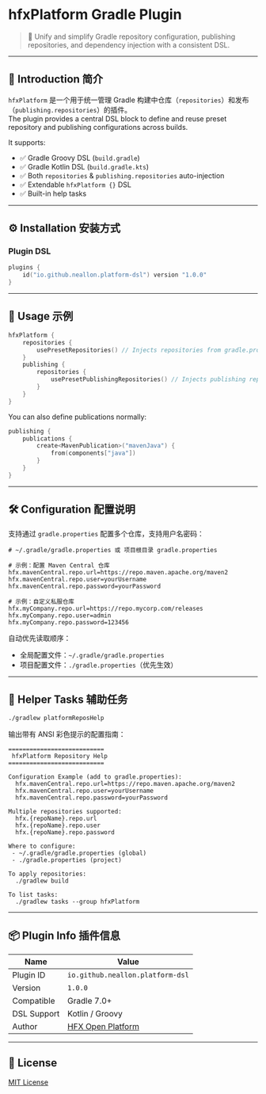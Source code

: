 # hfxPlatform Gradle Plugin

> 🎯 Unify and simplify Gradle repository configuration, publishing repositories, and dependency injection with a consistent DSL.

---

## 📌 Introduction 简介

`hfxPlatform` 是一个用于统一管理 Gradle 构建中仓库（`repositories`）和发布（`publishing.repositories`）的插件。  
The plugin provides a central DSL block to define and reuse preset repository and publishing configurations across builds.

It supports:
- ✅ Gradle Groovy DSL (`build.gradle`)
- ✅ Gradle Kotlin DSL (`build.gradle.kts`)
- ✅ Both `repositories` & `publishing.repositories` auto-injection
- ✅ Extendable `hfxPlatform {}` DSL
- ✅ Built-in help tasks

---

## ⚙️ Installation 安装方式

### Plugin DSL
```kotlin
plugins {
    id("io.github.neallon.platform-dsl") version "1.0.0"
}
```

---

## 🧩 Usage 示例

```kotlin
hfxPlatform {
    repositories {
        usePresetRepositories() // Injects repositories from gradle.properties
    }
    publishing {
        repositories {
            usePresetPublishingRepositories() // Injects publishing repositories
        }
    }
}
```

You can also define publications normally:

```kotlin
publishing {
    publications {
        create<MavenPublication>("mavenJava") {
            from(components["java"])
        }
    }
}
```

---

## 🛠️ Configuration 配置说明

支持通过 `gradle.properties` 配置多个仓库，支持用户名密码：

```properties
# ~/.gradle/gradle.properties 或 项目根目录 gradle.properties

# 示例：配置 Maven Central 仓库
hfx.mavenCentral.repo.url=https://repo.maven.apache.org/maven2
hfx.mavenCentral.repo.user=yourUsername
hfx.mavenCentral.repo.password=yourPassword

# 示例：自定义私服仓库
hfx.myCompany.repo.url=https://repo.mycorp.com/releases
hfx.myCompany.repo.user=admin
hfx.myCompany.repo.password=123456
```

自动优先读取顺序：
- 全局配置文件：`~/.gradle/gradle.properties`
- 项目配置文件：`./gradle.properties`（优先生效）

---

## 🧪 Helper Tasks 辅助任务

```bash
./gradlew platformReposHelp
```

输出带有 ANSI 彩色提示的配置指南：

```ansi
===========================
 hfxPlatform Repository Help 
===========================

Configuration Example (add to gradle.properties):
  hfx.mavenCentral.repo.url=https://repo.maven.apache.org/maven2
  hfx.mavenCentral.repo.user=yourUsername
  hfx.mavenCentral.repo.password=yourPassword

Multiple repositories supported:
  hfx.{repoName}.repo.url
  hfx.{repoName}.repo.user
  hfx.{repoName}.repo.password

Where to configure:
 - ~/.gradle/gradle.properties (global)
 - ./gradle.properties (project)

To apply repositories:
  ./gradlew build

To list tasks:
  ./gradlew tasks --group hfxPlatform
```

---

## 📦 Plugin Info 插件信息

| Name | Value |
|------|-------|
| Plugin ID | `io.github.neallon.platform-dsl` |
| Version | `1.0.0` |
| Compatible | Gradle 7.0+ |
| DSL Support | Kotlin / Groovy |
| Author | [HFX Open Platform](https://github.com/neallon/gradle-platform-dsl) |

---

## 📝 License

[MIT License](LICENSE)
